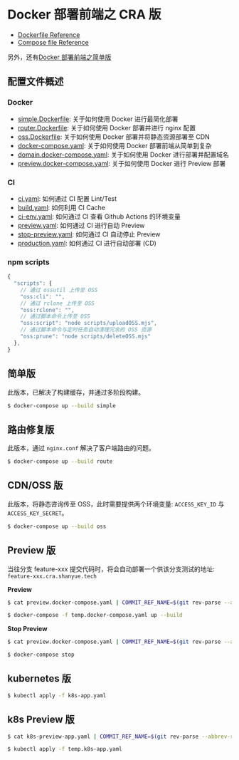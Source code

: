 # Docker 部署前端之 CRA 版

+ [Dockerfile Reference](https://docs.docker.com/engine/reference/builder/)
+ [Compose file Reference](https://docs.docker.com/compose/compose-file/compose-file-v3/)

另外，还有[Docker 部署前端之简单版](https://github.com/shfshanyue/simple-deploy)

## 配置文件概述

### Docker

+ [simple.Dockerfile](./simple.Dockerfile): 关于如何使用 Docker 进行最简化部署
+ [router.Dockerfile](./router.Dockerfile): 关于如何使用 Docker 部署并进行 nginx 配置
+ [oss.Dockerfile](./oss.Dockerfile): 关于如何使用 Docker 部署并将静态资源部署至 CDN
+ [docker-compose.yaml](./docker-compose.yaml): 关于如何使用 Docker 部署前端从简单到复杂
+ [domain.docker-compose.yaml](./domain.docker-compose.yaml): 关于如何使用 Docker 进行部署并配置域名
+ [preview.docker-compose.yaml](./preview.docker-compose.yaml): 关于如何使用 Docker 进行 Preview 部署

### CI

+ [ci.yaml](.github/workflows/ci.yaml): 如何通过 CI 配置 Lint/Test
+ [build.yaml](.github/workflows/build.yaml): 如何利用 CI Cache
+ [ci-env.yaml](.github/workflows/ci-env.yaml): 如何通过 CI 查看 Github Actions 的环境变量
+ [preview.yaml](.github/workflows/preview.yaml): 如何通过 CI 进行自动 Preview
+ [stop-preview.yaml](.github/workflows/stop-preview.yaml): 如何通过 CI 自动停止 Preview
+ [production.yaml](.github/workflows/production.yaml): 如何通过 CI 进行自动部署 (CD)

### npm scripts

``` js
{
  "scripts": {
    // 通过 ossutil 上传至 OSS
    "oss:cli": "",
    // 通过 rclone 上传至 OSS
    "oss:rclone": "",
    // 通过脚本命令上传至 OSS
    "oss:script": "node scripts/uploadOSS.mjs",
    // 通过脚本命令与定时任务自动清理冗余的 OSS 资源
    "oss:prune": "node scripts/deleteOSS.mjs"
  },
}
```

## 简单版

此版本，已解决了构建缓存，并通过多阶段构建。

``` bash
$ docker-compose up --build simple
```
## 路由修复版

此版本，通过 `nginx.conf` 解决了客户端路由的问题。

``` bash
$ docker-compose up --build route
```
## CDN/OSS 版

此版本，将静态咨询传至 OSS，此时需要提供两个环境变量: `ACCESS_KEY_ID` 与 `ACCESS_KEY_SECRET`。

``` bash
$ docker-compose up --build oss
```

## Preview 版

当往分支 feature-xxx 提交代码时，将会自动部署一个供该分支测试的地址: `feature-xxx.cra.shanyue.tech`

**Preview**

``` bash
$ cat preview.docker-compose.yaml | COMMIT_REF_NAME=$(git rev-parse --abbrev-ref HEAD) envsubst > temp.docker-compose.yaml

$ docker-compose -f temp.docker-compose.yaml up --build
```

**Stop Preview**

``` bash
$ cat preview.docker-compose.yaml | COMMIT_REF_NAME=$(git rev-parse --abbrev-ref HEAD) envsubst > temp.docker-compose.yaml

$ docker-compose stop
```

## kubernetes 版

``` bash
$ kubectl apply -f k8s-app.yaml
```

## k8s Preview 版

``` bash
$ cat k8s-preview-app.yaml | COMMIT_REF_NAME=$(git rev-parse --abbrev-ref HEAD) envsubst > temp.k8s-app.yaml

$ kubectl apply -f temp.k8s-app.yaml
```